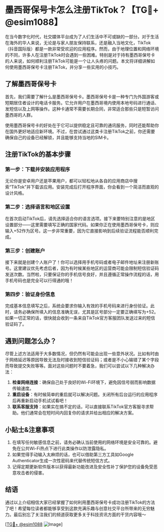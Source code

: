 # 墨西哥保号卡怎么注册TikTok？【TG💪+ @esim1088】

在当今数字化时代，社交媒体平台成为了人们生活中不可或缺的一部分。对于生活在海外的华人来说，无论是与家人朋友保持联系，还是融入当地文化，TikTok（抖音国际版）都是一款非常受欢迎的应用程序。然而，由于地理位置和网络环境的不同，许多人在注册TikTok时会遇到一些困难。特别是对于持有墨西哥保号卡的人来说，如何顺利注册TikTok可能是一个让人头疼的问题。本文将详细讲解如何使用墨西哥保号卡注册TikTok，并分享一些实用的小技巧。

## 了解墨西哥保号卡

首先，我们需要了解什么是墨西哥保号卡。墨西哥保号卡是一种专门为外国游客或短期居住者设计的电话卡服务。它允许用户在墨西哥境内使用本地号码进行通话、发短信以及上网等操作。这种卡通常不需要长期合同，非常适合那些只是短暂访问墨西哥的人群。

使用墨西哥保号卡的好处在于它可以提供稳定且可靠的通讯服务，同时还能帮助你在国外更好地适应新环境。不过，在尝试通过这类卡注册TikTok之前，你还需要确保自己的设备已经解锁，并且能够支持当地的SIM卡。

## 注册TikTok的基本步骤

### 第一步：下载并安装应用程序

无论你是安卓用户还是苹果用户，都可以轻松地从各自的应用商店中搜索“TikTok”并下载该应用。安装完成后打开程序界面，你会看到一个简洁而直观的设计风格。

### 第二步：选择语言和地区设置

在首次启动TikTok后，请先选择适合你的语言选项。接下来要特别注意的是地区设置部分——这里需要填写正确的国家代码。如果你正在使用墨西哥保号卡，则应输入+52作为区号。这一步非常重要，因为它直接影响到后续验证流程能否顺利完成。

### 第三步：创建账户

接下来就是创建个人账户了！你可以选择用手机号码或者电子邮件地址来注册新账号。这里建议优先考虑后者，因为有时候某些地区的运营商可能会限制短信验证码发送次数。当然啦，只要保证你的手机信号良好，并且遵循正常操作流程的话，用手机号码也是完全可以行得通的哦！

### 第四步：验证身份信息

完成基本信息填写之后，系统会要求你输入有效的手机号码来进行身份验证。此时，请务必确保所填入的信息准确无误，尤其是区号部分一定要正确填写为+52。如果一切正常的话，很快就会收到一条来自TikTok官方客服团队发送过来的短信验证码了。

## 遇到问题怎么办？

尽管上述方法适用于大多数情况，但仍然有可能会出现一些意外状况。比如有时由于网络延迟等原因导致无法及时接收到短信验证码；或者是不小心输错了某个字段而导致提交失败等等。面对这些问题时不要着急，我们可以尝试以下几种解决办法：

1. **检查网络连接**：确保自己处于良好的Wi-Fi环境下，避免因信号弱而影响数据传输速度。
2. **重启设备**：有时候简单的重启就可以解决问题。关闭所有后台运行的应用程序后再重新启动手机试试看吧！
3. **联系客服支持**：如果实在搞不定的话，可以直接联系TikTok官方客服寻求帮助。他们通常会在短时间内回复你的请求并给出相应的解决方案。

## 小贴士&注意事项

1. 在填写任何敏感信息之前，请务必确认当前使用的网络环境是安全可靠的。避免在公共Wi-Fi热点下进行此类操作以防泄露隐私。
2. 如果觉得手动输入太麻烦的话，也可以借助第三方工具如Google Authenticator生成一次性密码来代替传统短信方式。
3. 记得定期更新软件版本以获得最新功能改进及安全性补丁保护您的设备免受恶意攻击者的侵害。

## 结语

通过以上介绍相信大家已经掌握了如何利用墨西哥保号卡成功注册TikTok的方法了吧！希望每位读者都能够享受到这款充满乐趣与创意社交平台所带来的无穷魅力。最后别忘了关注我们的频道获取更多关于科技资讯方面的干货内容哦～

[[TG💪+ @esim1088](https://t.me/s/esim1088) ![Image](https://i.postimg.cc/4NQfJmqS/Snipaste-2025-05-13-00-14-12.png)]